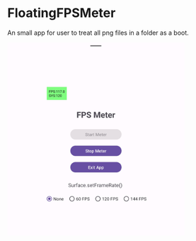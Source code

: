 ﻿# FloatingFPSMeter

An small app for user to treat all png files in a folder as a boot.

<a href="./Screenshot_PopFPSMeter.jpg">
  <img src="./Screenshot_PopFPSMeter.jpg" alt="Screenshot of FloatingFPSMeter" width="400"/>
</a>

